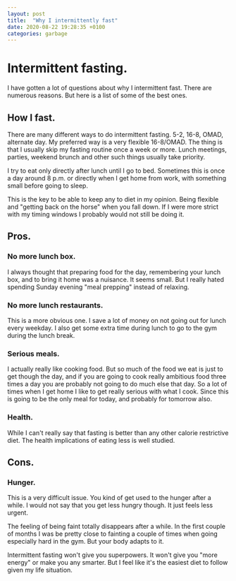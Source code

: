 ```yaml
---
layout: post
title:  "Why I intermittently fast"
date: 2020-08-22 19:28:35 +0100
categories: garbage
---
```


# Intermittent fasting.

I have gotten a lot of questions about why I intermittent fast. There are
numerous reasons. But here is a list of some of the best ones.

## How I fast.

There are many different ways to do intermittent fasting. 5-2, 16-8, OMAD,
alternate day. My preferred way is a very flexible 16-8/OMAD. The thing is that
I usually skip my fasting routine once a week or more. Lunch meetings, parties,
weekend brunch and other such things usually take priority.

I try to eat only directly after lunch until I go to bed. Sometimes this is
once a day around 8 p.m. or directly when I get home from work, with something
small before going to sleep.

This is the key to be able to keep any to diet in my opinion. Being flexible
and "getting back on the horse" when you fall down. If I were more strict with
my timing windows I probably would not still be doing it.

## Pros.

### No more lunch box.

I always thought that preparing food for the day, remembering your lunch box,
and to bring it home was a nuisance. It seems small. But I really hated
spending Sunday evening "meal prepping" instead of relaxing.

### No more lunch restaurants.

This is a more obvious one. I save a lot of money on not going out for lunch
every weekday. I also get some extra time during lunch to go to the gym during
the lunch break.

### Serious meals.

I actually really like cooking food. But so much of the food we eat is just to
get though the day, and if you are going to cook really ambitious food three
times a day you are probably not going to do much else that day. So a lot of
times when I get home I like to get really serious with what I cook. Since this
is going to be the only meal for today, and probably for tomorrow also.

### Health.

While I can't really say that fasting is better than any other calorie
restrictive diet. The health implications of eating less is well studied.

## Cons.

### Hunger.

This is a very difficult issue. You kind of get used to the hunger after a
while. I would not say that you get less hungry though. It just feels less
urgent.

The feeling of being faint totally disappears after a while. In the first
couple of months I was be pretty close to fainting a couple of times when going
especially hard in the gym. But your body adapts to it.

Intermittent fasting won't give you superpowers. It won't give you "more
energy" or make you any smarter. But I feel like it's the easiest diet to
follow given my life situation.
